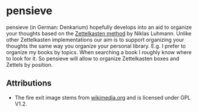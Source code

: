 # pensieve
pensieve (in German: Denkarium) hopefully develops into an aid to organize your thoughts based on the [Zettelkasten method](https://en.wikipedia.org/wiki/Zettelkasten) by Niklas Luhmann. Unlike other Zettelkasten implementations our aim is to support organizing your thoughts the same way you organize your personal library. E.g. I prefer to organize my books by topics. When searching a book I roughly know where to look for it. So pensieve will allow to organize Zettelkasten boxes and Zettels by position.

## Attributions
* The fire exit image stems from [wikimedia.org](https://commons.wikimedia.org/wiki/File:Fire_exit.svg) and is licensed under GPL V1.2.